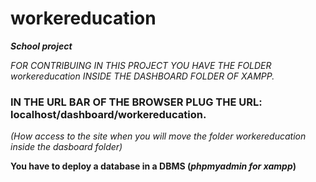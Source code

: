 # workereducation
**_School project_**

_FOR CONTRIBUING IN THIS PROJECT YOU HAVE THE FOLDER workereducation INSIDE THE DASHBOARD FOLDER OF XAMPP._


### IN THE URL BAR OF THE BROWSER PLUG THE URL: localhost/dashboard/workereducation.

_(How access to the site when you will move the folder workereducation inside the dasboard folder)_

**You have to deploy a database in a DBMS (_phpmyadmin for xampp_)**
